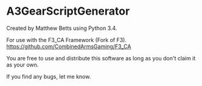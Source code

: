 # A3GearScriptGenerator

Created by Matthew Betts using Python 3.4.

For use with the F3_CA Framework (Fork of F3).
https://github.com/CombinedArmsGaming/F3_CA

You are free to use and distribute this software as long as you don't claim it as your own.

If you find any bugs, let me know.